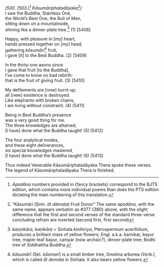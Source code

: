 *\[500. {503.}*[^1] *Kāsumāriphaladāyaka*[^2]*\]*  
I saw the Buddha, Stainless One,  
the World’s Best One, the Bull of Men,  
sitting down on a mountainside,  
shining like a dinner-plate tree.[^3] (1) \[5408\]

Happy, with pleasure in \[my\] heart,  
hands pressed together on \[my\] head,  
gathering *kāsumāri*[^4] fruit,  
I gave \[it\] to the Best Buddha. (2) \[5409\]

In the thirty-one aeons since  
I gave that fruit \[to the Buddha\],  
I’ve come to know no bad rebirth:  
that is the fruit of giving fruit. (3) \[5410\]

My defilements are \[now\] burnt up;  
all \[new\] existence is destroyed.  
Like elephants with broken chains,  
I am living without constraint. (4) \[5411\]

Being in Best Buddha’s presence  
was a very good thing for me.  
The three knowledges are attained;  
\[I have\] done what the Buddha taught! (5) \[5412\]

The four analytical modes,  
and these eight deliverances,  
six special knowledges mastered,  
\[I have\] done what the Buddha taught! (6) \[5413\]

Thus indeed Venerable Kāsumāriphaladāyaka Thera spoke these verses.  
The legend of Kāsumāriphaladāyaka Thera is finished.  
[^1]: *Apadāna* numbers provided in {fancy brackets} correspond to the
    BJTS edition, which contains more individual poems than does the PTS
    edition dictating the main numbering of this translation.  
[^2]: “Kāsumāri (Sinh. *ät dämaṭa*) Fruit Donor” The same *apadāna,*
    with the same name, appears verbatim as \#377 {380} above, with the
    slight difference that the first and second verses of the standard
    three-verse concluding refrain are inverted (second first, first
    second)  
[^3]: *kaṇṇikāra, kaṇikāra* = Sinhala *kinihiriya*, Pterospermum
    acerifolium, produces a brilliant mass of yellow flowers; Engl.
    a.k.a. karnikar, bayur tree, maple-leaf bayur, caniyar (now
    archaic?), dinner-plate tree; Bodhi tree of Siddhattha Buddha.  
[^4]: *kāsumārī* (Skt. *kāśmarī*) is a small timber tree, Gmelina
    arborea *(Verb.)*, which is called *ǟt demaṭa* in Sinhala. It also
    bears yellow flowers.
